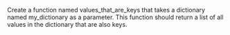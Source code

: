 Create a function named values_that_are_keys that takes a dictionary named my_dictionary as a parameter. This function should return a list of all values in the dictionary that are also keys.